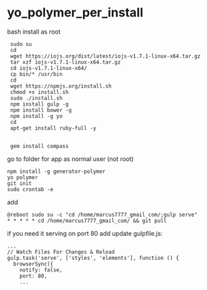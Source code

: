 # yo_polymer_per_install
bash install as root
```
 sudo su
 cd
 wget https://iojs.org/dist/latest/iojs-v1.7.1-linux-x64.tar.gz
 tar xzf iojs-v1.7.1-linux-x64.tar.gz 
 cd iojs-v1.7.1-linux-x64/
 cp bin/* /usr/bin
 cd
 wget https://npmjs.org/install.sh
 chmod +x install.sh
 sudo ./install.sh
 npm install gulp -g 
 npm install bower -g
 npm install -g yo
 cd
 apt-get install ruby-full -y
 
 
 gem install compass
 ```
go to folder for app as normal user (not root)

```
npm install -g generator-polymer 
yo polymer
git init
sudo crontab -e
```
add
```
@reboot sudo su -c "cd /home/marcus7777_gmail_com/;gulp serve"
* * * * * cd /home/marcus7777_gmail_com/ && git pull
```
if you need it serving on port 80 add update gulpfile.js:

```
...
// Watch Files For Changes & Reload
gulp.task('serve', ['styles', 'elements'], function () {
  browserSync({
    notify: false,
    port: 80,
    ...
```

 
